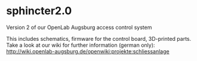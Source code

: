 # sphincter2.0
Version 2 of our OpenLab Augsburg access control system

This includes schematics, firmware for the control board, 3D-printed parts. Take a look at our wiki for further information (german only): http://wiki.openlab-augsburg.de/openwiki:projekte:schliessanlage
